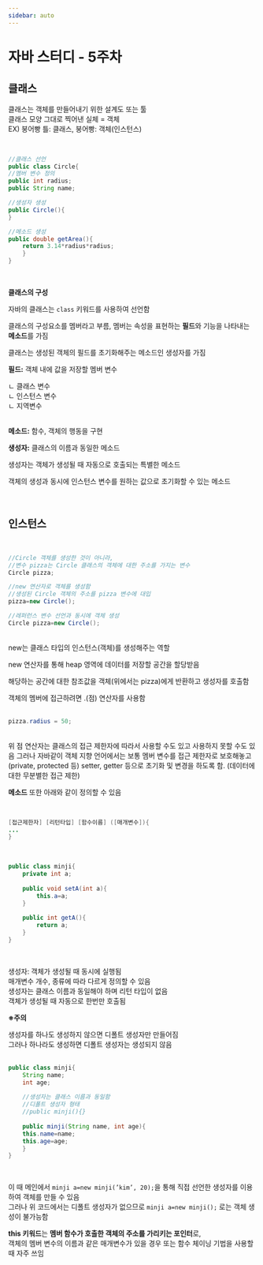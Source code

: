 ```yaml
---
sidebar: auto
---
```

# 자바 스터디 - 5주차
## 클래스

클래스는 객체를 만들어내기 위한 설계도 또는 툴  
클래스 모양 그대로 찍어낸 실체 = 객체  
EX) 붕어빵 틀: 클래스, 붕어빵: 객체(인스턴스)  

<br>

```java
//클래스 선언
public class Circle{
//멤버 변수 정의
public int radius;
public String name;

//생성자 생성 
public Circle(){
}

//메소드 생성
public double getArea(){
	return 3.14*radius*radius;
	}
}
```

<br>

**클래스의 구성**  

자바의 클래스는 `class` 키워드를 사용하여 선언함  

클래스의 구성요소를 멤버라고 부름, 멤버는 속성을 표현하는 **필드**와 기능을 나타내는 **메소드**를 가짐  

클래스는 생성된 객체의 필드를 초기화해주는 메소드인 생성자를 가짐  

**필드:** 객체 내에 값을 저장할 멤버 변수  

ㄴ 클래스 변수  
ㄴ 인스턴스 변수  
ㄴ 지역변수   
<br>

**메소드:** 함수, 객체의 행동을 구현  

**생성자:** 클래스의 이름과 동일한 메소드  

생성자는 객체가 생성될 때 자동으로 호출되는 특별한 메소드  

객체의 생성과 동시에 인스턴스 변수를 원하는 값으로 초기화할 수 있는 메소드  

<br>

## 인스턴스  
<br>

```java
//Circle 객체를 생성한 것이 아니라, 
//변수 pizza는 Circle 클래스의 객체에 대한 주소를 가지는 변수
Circle pizza;

//new 연산자로 객체를 생성함
//생성된 Circle 객체의 주소를 pizza 변수에 대입 
pizza=new Circle();

//레퍼런스 변수 선언과 동시에 객체 생성
Circle pizza=new Circle();
```
<br>
new는 클래스 타입의 인스턴스(객체)를 생성해주는 역할  

new 연산자를 통해 heap 영역에 데이터를 저장할 공간을 할당받음  

해당하는 공간에 대한 참조값을 객체(위에서는 pizza)에게 반환하고 생성자를 호출함  

객체의 멤버에 접근하려면 .(점) 연산자를 사용함   
<br>

```java
pizza.radius = 50;
```

<br>
위 점 연산자는 클래스의 접근 제한자에 따라서 사용할 수도 있고 사용하지 못할 수도 있음   
그러나 자바같이 객체 지향 언어에서는 보통 멤버 변수를 접근 제한자로 보호해놓고 (private, protected 등)  
setter, getter 등으로 초기화 및 변경을 하도록 함. (데이터에 대한 무분별한 접근 제한)  
<br>

**메소드** 또한 아래와 같이 정의할 수 있음     

<br>

```java
[접근제한자] [리턴타입] [함수이름] ([매개변수]){
...
}
```

<br>

```java
public class minji{
	private int a;
	
	public void setA(int a){
		this.a=a;
	}
	
	public int getA(){
		return a;
	}
}
```

<br>

생성자: 객체가 생성될 때 동시에 실행됨  
매개변수 개수, 종류에 따라 다르게 정의할 수 있음   
생성자는 클래스 이름과 동일해야 하며 리턴 타입이 없음  
객체가 생성될 때 자동으로 한번만 호출됨  

**※주의**    
  
생성자를 하나도 생성하지 않으면 디폴트 생성자만 만들어짐  
그러나 하나라도 생성하면 디폴트 생성자는 생성되지 않음  
<br>

```java
public class minji{
	String name;
	int age;
	
	//생성자는 클래스 이름과 동일함
	//디폴트 생성자 형태
	//public minji(){}
	
	public minji(String name, int age){
	this.name=name;
	this.age=age;
	}
}
```

  <br>

이 때 메인에서 `minji a=new minji(’kim’, 20);`을 통해 직접 선언한 생성자를 이용하여 객체를 만들 수 있음  
그러나 위 코드에서는 디폴트 생성자가 없으므로 `minji a=new minji();` 로는 객체 생성이 불가능함  

**this 키워드**는 **멤버 함수가 호출한 객체의 주소를 가리키는 포인터**로,  
객체의 멤버 변수의 이름과 같은 매개변수가 있을 경우 또는 함수 체이닝 기법을 사용할 때 자주 쓰임  

